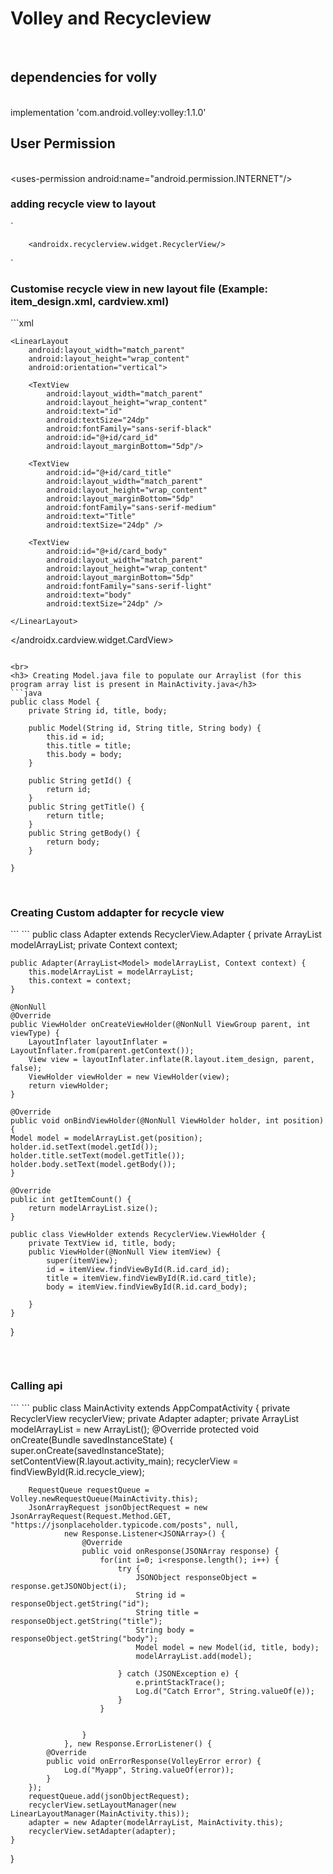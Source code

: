 <h1>Volley and Recycleview</h1><br>
<h2>dependencies for volly</h2><br>
implementation 'com.android.volley:volley:1.1.0'

<h2>User Permission</h2><br>
&lt;uses-permission android:name=&quot;android.permission.INTERNET&quot;/&gt;

<br>
<h3> adding recycle view to layout</h3>
`
<myxml>
        <androidx.recyclerview.widget.RecyclerView
        android:layout_width="match_parent"
        android:layout_height="wrap_content"
        android:id="@+id/recycle_view"/>
       
        <androidx.recyclerview.widget.RecyclerView/>
</myxml>
`
<br>
<h3> Customise recycle view in new layout file (Example: item_design.xml, cardview.xml)</h3>
```xml
<?xml version="1.0" encoding="utf-8"?>
<androidx.cardview.widget.CardView xmlns:android="http://schemas.android.com/apk/res/android"
    android:layout_width="match_parent"
    android:layout_height="wrap_content"
    android:elevation="5dp"
    android:layout_margin="5dp"
    android:layout_marginBottom="10dp"
    android:background="@color/teal_200">

    <LinearLayout
        android:layout_width="match_parent"
        android:layout_height="wrap_content"
        android:orientation="vertical">

        <TextView
            android:layout_width="match_parent"
            android:layout_height="wrap_content"
            android:text="id"
            android:textSize="24dp"
            android:fontFamily="sans-serif-black"
            android:id="@+id/card_id"
            android:layout_marginBottom="5dp"/>

        <TextView
            android:id="@+id/card_title"
            android:layout_width="match_parent"
            android:layout_height="wrap_content"
            android:layout_marginBottom="5dp"
            android:fontFamily="sans-serif-medium"
            android:text="Title"
            android:textSize="24dp" />

        <TextView
            android:id="@+id/card_body"
            android:layout_width="match_parent"
            android:layout_height="wrap_content"
            android:layout_marginBottom="5dp"
            android:fontFamily="sans-serif-light"
            android:text="body"
            android:textSize="24dp" />

    </LinearLayout>
</androidx.cardview.widget.CardView>
```

<br>
<h3> Creating Model.java file to populate our Arraylist (for this program array list is present in MainActivity.java</h3>
```java
public class Model {
    private String id, title, body;

    public Model(String id, String title, String body) {
        this.id = id;
        this.title = title;
        this.body = body;
    }

    public String getId() {
        return id;
    }
    public String getTitle() {
        return title;
    }
    public String getBody() {
        return body;
    }

}
```

<br>
<h3> Creating Custom addapter for recycle view</h3>
``` ```
public class Adapter extends RecyclerView.Adapter<Adapter.ViewHolder> {
    private ArrayList<Model> modelArrayList;
    private Context context;

    public Adapter(ArrayList<Model> modelArrayList, Context context) {
        this.modelArrayList = modelArrayList;
        this.context = context;
    }

    @NonNull
    @Override
    public ViewHolder onCreateViewHolder(@NonNull ViewGroup parent, int viewType) {
        LayoutInflater layoutInflater = LayoutInflater.from(parent.getContext());
        View view = layoutInflater.inflate(R.layout.item_design, parent, false);
        ViewHolder viewHolder = new ViewHolder(view);
        return viewHolder;
    }

    @Override
    public void onBindViewHolder(@NonNull ViewHolder holder, int position) {
    Model model = modelArrayList.get(position);
    holder.id.setText(model.getId());
    holder.title.setText(model.getTitle());
    holder.body.setText(model.getBody());
    }

    @Override
    public int getItemCount() {
        return modelArrayList.size();
    }

    public class ViewHolder extends RecyclerView.ViewHolder {
        private TextView id, title, body;
        public ViewHolder(@NonNull View itemView) {
            super(itemView);
            id = itemView.findViewById(R.id.card_id);
            title = itemView.findViewById(R.id.card_title);
            body = itemView.findViewById(R.id.card_body);

        }
    }
}

```
```
<br>
<h3> Calling api</h3>
``` ```
public class MainActivity extends AppCompatActivity {
    private RecyclerView recyclerView;
    private Adapter adapter;
    private ArrayList<Model> modelArrayList = new ArrayList<Model>();
    @Override
    protected void onCreate(Bundle savedInstanceState) {
        super.onCreate(savedInstanceState);
        setContentView(R.layout.activity_main);
        recyclerView = findViewById(R.id.recycle_view);

        RequestQueue requestQueue = Volley.newRequestQueue(MainActivity.this);
        JsonArrayRequest jsonObjectRequest = new JsonArrayRequest(Request.Method.GET, "https://jsonplaceholder.typicode.com/posts", null,
                new Response.Listener<JSONArray>() {
                    @Override
                    public void onResponse(JSONArray response) {
                        for(int i=0; i<response.length(); i++) {
                            try {
                                JSONObject responseObject = response.getJSONObject(i);
                                String id = responseObject.getString("id");
                                String title = responseObject.getString("title");
                                String body = responseObject.getString("body");
                                Model model = new Model(id, title, body);
                                modelArrayList.add(model);

                            } catch (JSONException e) {
                                e.printStackTrace();
                                Log.d("Catch Error", String.valueOf(e));
                            }
                        }


                    }
                }, new Response.ErrorListener() {
            @Override
            public void onErrorResponse(VolleyError error) {
                Log.d("Myapp", String.valueOf(error));
            }
        });
        requestQueue.add(jsonObjectRequest);
        recyclerView.setLayoutManager(new LinearLayoutManager(MainActivity.this));
        adapter = new Adapter(modelArrayList, MainActivity.this);
        recyclerView.setAdapter(adapter);
    }
}
```
